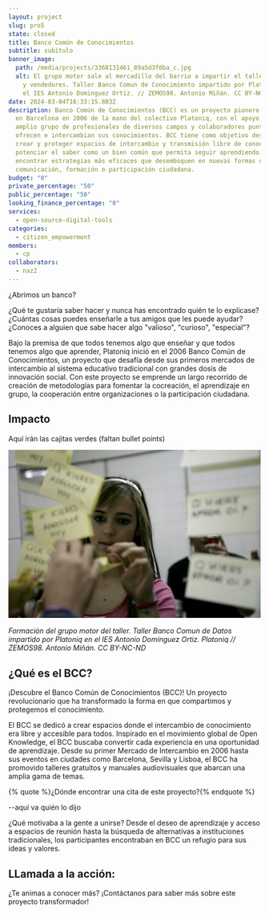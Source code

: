 ```yaml
---
layout: project
slug: pro5
state: closed
title: Banco Común de Conocimientos
subtitle: subítulo
banner_image:
  path: /media/projects/3368131461_89a5d3f0ba_c.jpg
  alt: El grupo motor sale al mercadillo del barrio a impartir el taller a vecinos
    y vendedores. Taller Banco Comun de Conocimiento impartido por Platoniq en
    el IES Antonio Dominguez Ortiz. // ZEMOS98. Antonio Miñán. CC BY-NC-ND
date: 2024-03-04T16:33:15.803Z
description: Banco Común de Conocimientos (BCC) es un proyecto pionero que nace
  en Barcelona en 2006 de la mano del colectivo Platoniq, con el apoyo de un
  amplio grupo de profesionales de diversos campos y colaboradores puntuales que
  ofrecen e intercambian sus conocimientos. BCC tiene como objetivo desarrollar,
  crear y proteger espacios de intercambio y transmisión libre de conocimientos,
  potenciar el saber como un bien común que permita seguir aprendiendo, y
  encontrar estrategias más eficaces que desemboquen en nuevas formas de
  comunicación, formación o participación ciudadana.
budget: "0"
private_percentage: "50"
public_percentage: "50"
looking_finance_percentage: "0"
services:
  - open-source-digital-tools
categories:
  - citizen_empowerment
members:
  - cp
collaborators:
  - naz2
---
```

¿Abrimos un banco?

¿Qué te gustaría saber hacer y nunca has encontrado quién te lo explicase? ¿Cuántas cosas puedes enseñarle a tus amigos que les puede ayudar? ¿Conoces a alguien que sabe hacer algo "valioso", "curioso", "especial"?

Bajo la premisa de que todos tenemos algo que enseñar y que todos tenemos algo que aprender, Platoniq inició en el 2006 Banco Común de Conocimientos, un proyecto que desafía desde sus primeros mercados de intercambio al sistema educativo tradicional con grandes dosis de innovación social. Con este proyecto se emprende un largo recorrido de creación de metodologías para fomentar la cocreación, el aprendizaje en grupo, la cooperación entre organizaciones o la participación ciudadana.

## Impacto

Aquí irán las cajitas verdes (faltan bullet points)

![](/media/3363577920_f7a77598ca_c.jpg "Formación del grupo motor del taller. Taller Banco Comun de Datos impartido por Platoniq en el IES Antonio Dominguez Ortiz. // ZEMOS98. Antonio Miñán. CC BY-NC-ND")

*Formación del grupo motor del taller. Taller Banco Comun de Datos impartido por Platoniq en el IES Antonio Dominguez Ortiz. Platoniq // ZEMOS98. Antonio Miñán. CC BY-NC-ND*

## ¿Qué es el BCC?

¡Descubre el Banco Común de Conocimientos (BCC)! Un proyecto revolucionario que ha transformado la forma en que compartimos y protegemos el conocimiento.

El BCC se dedicó a crear espacios donde el intercambio de conocimiento era libre y accesible para todos. Inspirado en el movimiento global de Open Knowledge, el BCC buscaba convertir cada experiencia en una oportunidad de aprendizaje. Desde su primer Mercado de Intercambio en 2006 hasta sus eventos en ciudades como Barcelona, Sevilla y Lisboa, el BCC ha promovido talleres gratuitos y manuales audiovisuales que abarcan una amplia gama de temas.

{% quote %}¿Dónde encontrar una cita de este proyecto?{% endquote %}

\--aquí va quién lo dijo

¿Qué motivaba a la gente a unirse? Desde el deseo de aprendizaje y acceso a espacios de reunión hasta la búsqueda de alternativas a instituciones tradicionales, los participantes encontraban en BCC un refugio para sus ideas y valores.

## LLamada a la acción:

¿Te animas a conocer más? ¡Contáctanos para saber más sobre este proyecto transformador!
